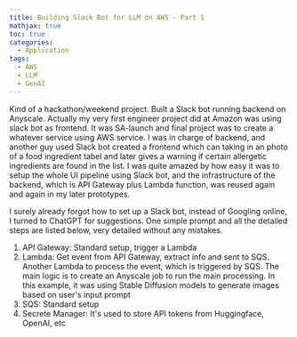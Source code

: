 ```yaml
---
title: Building Slack Bot for LLM on AWS - Part 1
mathjax: true
toc: true
categories:
  - Application
tags:
  - AWS
  - LLM
  - GenAI
---
```


Kind of a hackathon/weekend project. Built a Slack bot running backend on Anyscale.
Actually my very first engineer project did at Amazon was using slack bot as frontend.
It was SA-launch and final project was to create a whatever service using AWS service. I was in charge of backend, and another guy used Slack bot created a frontend which can taking in an photo of a food ingredient tabel and later gives a warning if certain allergetic ingredients are found in the list. I was quite amazed by how easy it was to setup the whole UI pipeline using Slack bot, and the infrastructure of the backend, which is API Gateway plus Lambda function, was reused again and again in my later prototypes. 

I surely already forgot how to set up a Slack bot, instead of Googling online, I turned to ChatGPT for suggestions. One simple prompt and all the detailed steps are listed below, very detailed without any mistakes. 

1. API Gateway: Standard setup, trigger a Lambda
2. Lambda: Get event from API Gateway, extract info and sent to SQS. Another Lambda to process the event, which is triggered by SQS. The main logic is to create an Anyscale job to run the main processing. In this example, it was using Stable Diffusion models to generate images based on user's input prompt
3. SQS: Standard setup
4. Secrete Manager: It's used to store API tokens from Huggingface, OpenAI, etc


